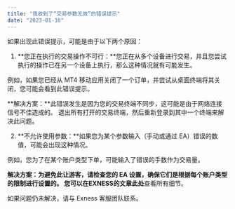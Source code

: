 ```yaml
---
title: "我收到了“交易参数无效”的错误提示"
date: "2023-01-10"
---
```


如果出现此错误提示，可能是由于以下两个原因：

1. **您正在执行的交易操作不可行：**您正在从多个设备进行交易，并且您尝试执行的操作已在另一个设备上执行，那么这种情况就有可能发生。

例如，如果您已经从 MT4 移动应用关闭了一个订单，并尝试从桌面终端将其关闭，您可能会看到此错误提示。

**解决方案：**此错误发生是因为您的交易终端不同步，这可能是由于网络连接信号不佳造成的。 退出所有打开的交易终端，然后重新登录到其中一个终端来解决此问题。

2. **不允许使用参数：**如果您为某个参数输入（手动或通过 EA）错误的数值，可能会出现这种情况。

例如，您为了在某个账户类型下单，可能输入了错误的手数作为交易量。

**解决方案：**为避免此让游客，请检查您的 EA 设置，确保它们是根据每个账户类型的限制进行设置的。 您可以在EXNESS的文章**此处**查看所有细节。

如果问题仍未解决，请与 Exness 客服团队联系。
